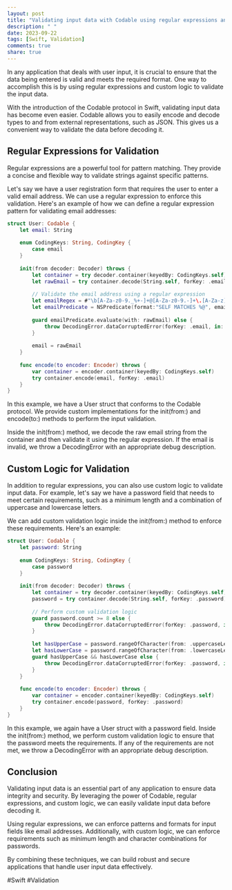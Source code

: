```yaml
---
layout: post
title: "Validating input data with Codable using regular expressions and custom logic"
description: " "
date: 2023-09-22
tags: [Swift, Validation]
comments: true
share: true
---
```


In any application that deals with user input, it is crucial to ensure that the data being entered is valid and meets the required format. One way to accomplish this is by using regular expressions and custom logic to validate the input data.

With the introduction of the Codable protocol in Swift, validating input data has become even easier. Codable allows you to easily encode and decode types to and from external representations, such as JSON. This gives us a convenient way to validate the data before decoding it.

## Regular Expressions for Validation

Regular expressions are a powerful tool for pattern matching. They provide a concise and flexible way to validate strings against specific patterns.

Let's say we have a user registration form that requires the user to enter a valid email address. We can use a regular expression to enforce this validation. Here's an example of how we can define a regular expression pattern for validating email addresses:

```swift
struct User: Codable {
    let email: String
    
    enum CodingKeys: String, CodingKey {
        case email
    }
    
    init(from decoder: Decoder) throws {
        let container = try decoder.container(keyedBy: CodingKeys.self)
        let rawEmail = try container.decode(String.self, forKey: .email)
        
        // Validate the email address using a regular expression
        let emailRegex = #"\b[A-Za-z0-9._%+-]+@[A-Za-z0-9.-]+\.[A-Za-z]{2,}\b"#
        let emailPredicate = NSPredicate(format:"SELF MATCHES %@", emailRegex)
        
        guard emailPredicate.evaluate(with: rawEmail) else {
            throw DecodingError.dataCorruptedError(forKey: .email, in: container, debugDescription: "Invalid email format")
        }
        
        email = rawEmail
    }
    
    func encode(to encoder: Encoder) throws {
        var container = encoder.container(keyedBy: CodingKeys.self)
        try container.encode(email, forKey: .email)
    }
}
```

In this example, we have a User struct that conforms to the Codable protocol. We provide custom implementations for the init(from:) and encode(to:) methods to perform the input validation.

Inside the init(from:) method, we decode the raw email string from the container and then validate it using the regular expression. If the email is invalid, we throw a DecodingError with an appropriate debug description.

## Custom Logic for Validation

In addition to regular expressions, you can also use custom logic to validate input data. For example, let's say we have a password field that needs to meet certain requirements, such as a minimum length and a combination of uppercase and lowercase letters.

We can add custom validation logic inside the init(from:) method to enforce these requirements. Here's an example:

```swift
struct User: Codable {
    let password: String
    
    enum CodingKeys: String, CodingKey {
        case password
    }
    
    init(from decoder: Decoder) throws {
        let container = try decoder.container(keyedBy: CodingKeys.self)
        password = try container.decode(String.self, forKey: .password)
        
        // Perform custom validation logic
        guard password.count >= 8 else {
            throw DecodingError.dataCorruptedError(forKey: .password, in: container, debugDescription: "Password should be at least 8 characters long")
        }
        
        let hasUpperCase = password.rangeOfCharacter(from: .uppercaseLetters) != nil
        let hasLowerCase = password.rangeOfCharacter(from: .lowercaseLetters) != nil
        guard hasUpperCase && hasLowerCase else {
            throw DecodingError.dataCorruptedError(forKey: .password, in: container, debugDescription: "Password should contain both uppercase and lowercase letters")
        }
    }
    
    func encode(to encoder: Encoder) throws {
        var container = encoder.container(keyedBy: CodingKeys.self)
        try container.encode(password, forKey: .password)
    }
}
```

In this example, we again have a User struct with a password field. Inside the init(from:) method, we perform custom validation logic to ensure that the password meets the requirements. If any of the requirements are not met, we throw a DecodingError with an appropriate debug description.

## Conclusion

Validating input data is an essential part of any application to ensure data integrity and security. By leveraging the power of Codable, regular expressions, and custom logic, we can easily validate input data before decoding it.

Using regular expressions, we can enforce patterns and formats for input fields like email addresses. Additionally, with custom logic, we can enforce requirements such as minimum length and character combinations for passwords.

By combining these techniques, we can build robust and secure applications that handle user input data effectively.

#Swift #Validation